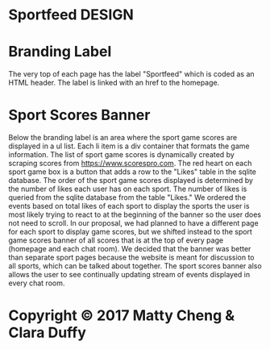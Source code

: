 # Sportfeed DESIGN

# Branding Label
The very top of each page has the label "Sportfeed" which is coded as an HTML header.  The label is linked with an href to the homepage.

# Sport Scores Banner
Below the branding label is an area where the sport game scores are displayed in a ul list.  Each li item is a div container that formats the game information.  The list of sport game scores is dynamically created by scraping scores from https://www.scorespro.com.  The red heart on each sport game box is a button that adds a row to the "Likes" table in the sqlite database.  The order of the sport game scores displayed is determined by the number of likes each user has on each sport.  The number of likes is queried from the sqlite database from the table "Likes."  We ordered the events based on total likes of each sport to display the sports the user is most likely trying to react to at the beginning of the banner so the user does not need to scroll. In our proposal, we had planned to have a different page for each sport to display game scores, but we shifted instead to the sport game scores banner of all scores that is at the top of every page (homepage and each chat room).  We decided that the banner was better than separate sport pages because the website is meant for discussion to all sports, which can be talked about together.  The sport scores banner also allows the user to see continually updating stream of events displayed in every chat room.

# Copyright © 2017 Matty Cheng & Clara Duffy

